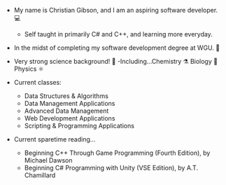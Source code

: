 - My name is Christian Gibson, and I am an aspiring software developer. 💻
    - Self taught in primarily C# and C++, and learning more everyday.

- In the midst of completing my software development degree at WGU. 🏫

- Very strong science background! 🔬
      -Including...Chemistry ⚗️ 
                 Biology 🧠
                 Physics ⚛️
              
             
                        
 - Current classes: 
     - Data Structures & Algorithms
     - Data Management Applications
     - Advanced Data Management
     - Web Development Applications
     - Scripting & Programming Applications
             
              
 - Current sparetime reading...
     - Beginning C++ Through Game Programming (Fourth Edition), by Michael Dawson
     - Beginning C# Programming with Unity (VSE Edition), by A.T. Chamillard

<!---
Christian-Gibson/Christian-Gibson is a ✨ special ✨ repository because its `README.md` (this file) appears on your GitHub profile.
You can click the Preview link to take a look at your changes.
--->
